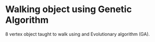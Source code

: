 # Walking object using Genetic Algorithm 

8 vertex object taught to walk using and Evolutionary algorithm (GA).